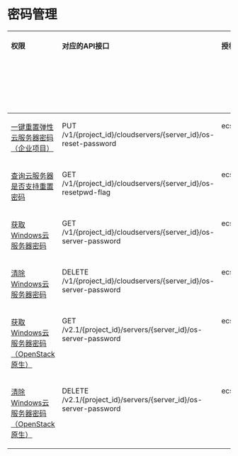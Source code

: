 # 密码管理<a name="ecs_06_0014"></a>

<a name="table1642432772714"></a>
<table><thead align="left"><tr id="row18424102718278"><th class="cellrowborder" valign="top" width="9.43%" id="mcps1.1.9.1.1"><p id="p1959712364512"><a name="p1959712364512"></a><a name="p1959712364512"></a>权限</p>
</th>
<th class="cellrowborder" valign="top" width="17.65%" id="mcps1.1.9.1.2"><p id="p8402164419019"><a name="p8402164419019"></a><a name="p8402164419019"></a>对应的API接口</p>
</th>
<th class="cellrowborder" valign="top" width="19.36%" id="mcps1.1.9.1.3"><p id="p2040214445018"><a name="p2040214445018"></a><a name="p2040214445018"></a>授权项（Action）</p>
</th>
<th class="cellrowborder" valign="top" width="15.89%" id="mcps1.1.9.1.4"><p id="p22519318453"><a name="p22519318453"></a><a name="p22519318453"></a>依赖的授权项</p>
</th>
<th class="cellrowborder" valign="top" width="9.1%" id="mcps1.1.9.1.5"><p id="p84029445019"><a name="p84029445019"></a><a name="p84029445019"></a>IAM项目</p>
<p id="p12578131324712"><a name="p12578131324712"></a><a name="p12578131324712"></a>(Project)</p>
</th>
<th class="cellrowborder" valign="top" width="14.09%" id="mcps1.1.9.1.6"><p id="p1999212348459"><a name="p1999212348459"></a><a name="p1999212348459"></a>企业项目</p>
<p id="p1026502118478"><a name="p1026502118478"></a><a name="p1026502118478"></a>(Enterprise Project)</p>
</th>
<th class="cellrowborder" valign="top" width="6.959999999999999%" id="mcps1.1.9.1.7"><p id="p2857111915416"><a name="p2857111915416"></a><a name="p2857111915416"></a>实例授权</p>
</th>
<th class="cellrowborder" valign="top" width="7.5200000000000005%" id="mcps1.1.9.1.8"><p id="p3406182384115"><a name="p3406182384115"></a><a name="p3406182384115"></a>标签授权</p>
</th>
</tr>
</thead>
<tbody><tr id="row194249274272"><td class="cellrowborder" valign="top" width="9.43%" headers="mcps1.1.9.1.1 "><p id="p0911222172413"><a name="p0911222172413"></a><a name="p0911222172413"></a><a href="一键重置弹性云服务器密码.md">一键重置弹性云服务器密码（企业项目）</a></p>
</td>
<td class="cellrowborder" valign="top" width="17.65%" headers="mcps1.1.9.1.2 "><p id="p1222154416276"><a name="p1222154416276"></a><a name="p1222154416276"></a>PUT /v1/{project_id}/cloudservers/{server_id}/os-reset-password</p>
</td>
<td class="cellrowborder" valign="top" width="19.36%" headers="mcps1.1.9.1.3 "><p id="p37437519223"><a name="p37437519223"></a><a name="p37437519223"></a>ecs:cloudServers:resetServerPwd</p>
</td>
<td class="cellrowborder" valign="top" width="15.89%" headers="mcps1.1.9.1.4 "><p id="p154310319245"><a name="p154310319245"></a><a name="p154310319245"></a>-</p>
</td>
<td class="cellrowborder" valign="top" width="9.1%" headers="mcps1.1.9.1.5 "><p id="p79824201716"><a name="p79824201716"></a><a name="p79824201716"></a>√</p>
</td>
<td class="cellrowborder" valign="top" width="14.09%" headers="mcps1.1.9.1.6 "><p id="p1098219212179"><a name="p1098219212179"></a><a name="p1098219212179"></a>√</p>
</td>
<td class="cellrowborder" valign="top" width="6.959999999999999%" headers="mcps1.1.9.1.7 "><p id="p118572019144110"><a name="p118572019144110"></a><a name="p118572019144110"></a>√</p>
</td>
<td class="cellrowborder" valign="top" width="7.5200000000000005%" headers="mcps1.1.9.1.8 "><p id="p104069233419"><a name="p104069233419"></a><a name="p104069233419"></a>√</p>
</td>
</tr>
<tr id="row12055017318"><td class="cellrowborder" valign="top" width="9.43%" headers="mcps1.1.9.1.1 "><p id="p1191152242414"><a name="p1191152242414"></a><a name="p1191152242414"></a><a href="查询是否支持一键重置密码.md">查询云服务器是否支持重置密码</a></p>
</td>
<td class="cellrowborder" valign="top" width="17.65%" headers="mcps1.1.9.1.2 "><p id="p157805612311"><a name="p157805612311"></a><a name="p157805612311"></a>GET /v1/{project_id}/cloudservers/{server_id}/os-resetpwd-flag</p>
</td>
<td class="cellrowborder" valign="top" width="19.36%" headers="mcps1.1.9.1.3 "><p id="p18247114114614"><a name="p18247114114614"></a><a name="p18247114114614"></a>ecs:cloudServers:showResetPasswordFlag</p>
</td>
<td class="cellrowborder" valign="top" width="15.89%" headers="mcps1.1.9.1.4 "><p id="p164310312244"><a name="p164310312244"></a><a name="p164310312244"></a>-</p>
</td>
<td class="cellrowborder" valign="top" width="9.1%" headers="mcps1.1.9.1.5 "><p id="p18887926112520"><a name="p18887926112520"></a><a name="p18887926112520"></a>√</p>
</td>
<td class="cellrowborder" valign="top" width="14.09%" headers="mcps1.1.9.1.6 "><p id="p5887826132517"><a name="p5887826132517"></a><a name="p5887826132517"></a>√</p>
</td>
<td class="cellrowborder" valign="top" width="6.959999999999999%" headers="mcps1.1.9.1.7 "><p id="p885771914116"><a name="p885771914116"></a><a name="p885771914116"></a>√</p>
</td>
<td class="cellrowborder" valign="top" width="7.5200000000000005%" headers="mcps1.1.9.1.8 "><p id="p1406123184115"><a name="p1406123184115"></a><a name="p1406123184115"></a>√</p>
</td>
</tr>
<tr id="row10925193112"><td class="cellrowborder" valign="top" width="9.43%" headers="mcps1.1.9.1.1 "><p id="p4911152215241"><a name="p4911152215241"></a><a name="p4911152215241"></a><a href="获取云服务器密码.md">获取Windows云服务器密码</a></p>
</td>
<td class="cellrowborder" valign="top" width="17.65%" headers="mcps1.1.9.1.2 "><p id="p11781968315"><a name="p11781968315"></a><a name="p11781968315"></a>GET /v1/{project_id}/cloudservers/{server_id}/os-server-password</p>
</td>
<td class="cellrowborder" valign="top" width="19.36%" headers="mcps1.1.9.1.3 "><p id="p17227757479"><a name="p17227757479"></a><a name="p17227757479"></a>ecs:cloudServers:showServerPassword</p>
</td>
<td class="cellrowborder" valign="top" width="15.89%" headers="mcps1.1.9.1.4 "><p id="p543103102411"><a name="p543103102411"></a><a name="p543103102411"></a>-</p>
</td>
<td class="cellrowborder" valign="top" width="9.1%" headers="mcps1.1.9.1.5 "><p id="p835011282259"><a name="p835011282259"></a><a name="p835011282259"></a>√</p>
</td>
<td class="cellrowborder" valign="top" width="14.09%" headers="mcps1.1.9.1.6 "><p id="p1535052812512"><a name="p1535052812512"></a><a name="p1535052812512"></a>√</p>
</td>
<td class="cellrowborder" valign="top" width="6.959999999999999%" headers="mcps1.1.9.1.7 "><p id="p0857141944115"><a name="p0857141944115"></a><a name="p0857141944115"></a>√</p>
</td>
<td class="cellrowborder" valign="top" width="7.5200000000000005%" headers="mcps1.1.9.1.8 "><p id="p940692384114"><a name="p940692384114"></a><a name="p940692384114"></a>√</p>
</td>
</tr>
<tr id="row101014513118"><td class="cellrowborder" valign="top" width="9.43%" headers="mcps1.1.9.1.1 "><p id="p19111222142418"><a name="p19111222142418"></a><a name="p19111222142418"></a><a href="清除云服务器密码.md">清除Windows云服务器密码</a></p>
</td>
<td class="cellrowborder" valign="top" width="17.65%" headers="mcps1.1.9.1.2 "><p id="p1478266163112"><a name="p1478266163112"></a><a name="p1478266163112"></a>DELETE /v1/{project_id}/cloudservers/{server_id}/os-server-password</p>
</td>
<td class="cellrowborder" valign="top" width="19.36%" headers="mcps1.1.9.1.3 "><p id="p1698918913225"><a name="p1698918913225"></a><a name="p1698918913225"></a>ecs:cloudServers:deletePassword</p>
</td>
<td class="cellrowborder" valign="top" width="15.89%" headers="mcps1.1.9.1.4 "><p id="p943103110243"><a name="p943103110243"></a><a name="p943103110243"></a>-</p>
</td>
<td class="cellrowborder" valign="top" width="9.1%" headers="mcps1.1.9.1.5 "><p id="p3391429182515"><a name="p3391429182515"></a><a name="p3391429182515"></a>√</p>
</td>
<td class="cellrowborder" valign="top" width="14.09%" headers="mcps1.1.9.1.6 "><p id="p1939119293254"><a name="p1939119293254"></a><a name="p1939119293254"></a>√</p>
</td>
<td class="cellrowborder" valign="top" width="6.959999999999999%" headers="mcps1.1.9.1.7 "><p id="p585791919415"><a name="p585791919415"></a><a name="p585791919415"></a>√</p>
</td>
<td class="cellrowborder" valign="top" width="7.5200000000000005%" headers="mcps1.1.9.1.8 "><p id="p4406132324112"><a name="p4406132324112"></a><a name="p4406132324112"></a>√</p>
</td>
</tr>
<tr id="row103333346171"><td class="cellrowborder" valign="top" width="9.43%" headers="mcps1.1.9.1.1 "><p id="p9911922192411"><a name="p9911922192411"></a><a name="p9911922192411"></a><a href="获取云服务器密码-17.md">获取Windows云服务器密码（OpenStack原生）</a></p>
</td>
<td class="cellrowborder" valign="top" width="17.65%" headers="mcps1.1.9.1.2 "><p id="p1110173415408"><a name="p1110173415408"></a><a name="p1110173415408"></a>GET /v2.1/{project_id}/servers/{server_id}/os-server-password</p>
</td>
<td class="cellrowborder" valign="top" width="19.36%" headers="mcps1.1.9.1.3 "><p id="p75891812122211"><a name="p75891812122211"></a><a name="p75891812122211"></a>ecs:serverPasswords:manage</p>
</td>
<td class="cellrowborder" valign="top" width="15.89%" headers="mcps1.1.9.1.4 "><p id="p20434316245"><a name="p20434316245"></a><a name="p20434316245"></a>-</p>
</td>
<td class="cellrowborder" valign="top" width="9.1%" headers="mcps1.1.9.1.5 "><p id="p1351721652520"><a name="p1351721652520"></a><a name="p1351721652520"></a>√</p>
</td>
<td class="cellrowborder" valign="top" width="14.09%" headers="mcps1.1.9.1.6 "><p id="p75174166259"><a name="p75174166259"></a><a name="p75174166259"></a>×</p>
</td>
<td class="cellrowborder" valign="top" width="6.959999999999999%" headers="mcps1.1.9.1.7 "><p id="p2857019124117"><a name="p2857019124117"></a><a name="p2857019124117"></a>×</p>
</td>
<td class="cellrowborder" valign="top" width="7.5200000000000005%" headers="mcps1.1.9.1.8 "><p id="p7406102354118"><a name="p7406102354118"></a><a name="p7406102354118"></a>×</p>
</td>
</tr>
<tr id="row41213781718"><td class="cellrowborder" valign="top" width="9.43%" headers="mcps1.1.9.1.1 "><p id="p2911622182416"><a name="p2911622182416"></a><a name="p2911622182416"></a><a href="清除云服务器密码-18.md">清除Windows云服务器密码（OpenStack原生）</a></p>
</td>
<td class="cellrowborder" valign="top" width="17.65%" headers="mcps1.1.9.1.2 "><p id="p9407142144014"><a name="p9407142144014"></a><a name="p9407142144014"></a>DELETE /v2.1/{project_id}/servers/{server_id}/os-server-password</p>
</td>
<td class="cellrowborder" valign="top" width="19.36%" headers="mcps1.1.9.1.3 "><p id="p2074411342218"><a name="p2074411342218"></a><a name="p2074411342218"></a>ecs:serverPasswords:manage</p>
</td>
<td class="cellrowborder" valign="top" width="15.89%" headers="mcps1.1.9.1.4 "><p id="p543173142411"><a name="p543173142411"></a><a name="p543173142411"></a>-</p>
</td>
<td class="cellrowborder" valign="top" width="9.1%" headers="mcps1.1.9.1.5 "><p id="p1178918181914"><a name="p1178918181914"></a><a name="p1178918181914"></a>√</p>
</td>
<td class="cellrowborder" valign="top" width="14.09%" headers="mcps1.1.9.1.6 "><p id="p578171820196"><a name="p578171820196"></a><a name="p578171820196"></a>×</p>
</td>
<td class="cellrowborder" valign="top" width="6.959999999999999%" headers="mcps1.1.9.1.7 "><p id="p0857719104110"><a name="p0857719104110"></a><a name="p0857719104110"></a>×</p>
</td>
<td class="cellrowborder" valign="top" width="7.5200000000000005%" headers="mcps1.1.9.1.8 "><p id="p174061523124118"><a name="p174061523124118"></a><a name="p174061523124118"></a>×</p>
</td>
</tr>
</tbody>
</table>

